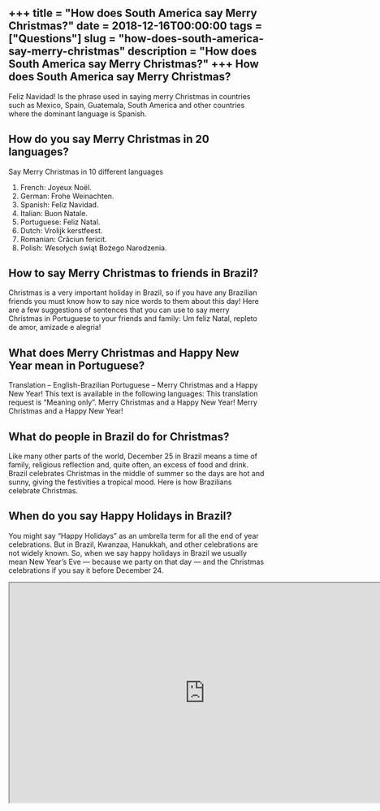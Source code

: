 +++
title = "How does South America say Merry Christmas?"
date = 2018-12-16T00:00:00
tags = ["Questions"]
slug = "how-does-south-america-say-merry-christmas"
description = "How does South America say Merry Christmas?"
+++
How does South America say Merry Christmas?
-------------------------------------------

Feliz Navidad! Is the phrase used in saying merry Christmas in countries such as Mexico, Spain, Guatemala, South America and other countries where the dominant language is Spanish.

How do you say Merry Christmas in 20 languages?
-----------------------------------------------

Say Merry Christmas in 10 different languages

1. French: Joyeux Noël.
2. German: Frohe Weinachten.
3. Spanish: Feliz Navidad.
4. Italian: Buon Natale.
5. Portuguese: Feliz Natal.
6. Dutch: Vrolijk kerstfeest.
7. Romanian: Crăciun fericit.
8. Polish: Wesołych świąt Bożego Narodzenia.

How to say Merry Christmas to friends in Brazil?
------------------------------------------------

Christmas is a very important holiday in Brazil, so if you have any Brazilian friends you must know how to say nice words to them about this day! Here are a few suggestions of sentences that you can use to say merry Christmas in Portuguese to your friends and family: Um feliz Natal, repleto de amor, amizade e alegria!

What does Merry Christmas and Happy New Year mean in Portuguese?
----------------------------------------------------------------

Translation – English-Brazilian Portuguese – Merry Christmas and a Happy New Year! This text is available in the following languages: This translation request is “Meaning only”. Merry Christmas and a Happy New Year! Merry Christmas and a Happy New Year!

What do people in Brazil do for Christmas?
------------------------------------------

Like many other parts of the world, December 25 in Brazil means a time of family, religious reflection and, quite often, an excess of food and drink. Brazil celebrates Christmas in the middle of summer so the days are hot and sunny, giving the festivities a tropical mood. Here is how Brazilians celebrate Christmas.

When do you say Happy Holidays in Brazil?
-----------------------------------------

You might say “Happy Holidays” as an umbrella term for all the end of year celebrations. But in Brazil, Kwanzaa, Hanukkah, and other celebrations are not widely known. So, when we say happy holidays in Brazil we usually mean New Year’s Eve — because we party on that day — and the Christmas celebrations if you say it before December 24.

<iframe allow="accelerometer; autoplay; clipboard-write; encrypted-media; gyroscope; picture-in-picture" allowfullscreen="" class="__youtube_prefs__  epyt-is-override  no-lazyload" data-no-lazy="1" data-origheight="433" data-origwidth="770" data-skipgform_ajax_framebjll="" height="433" id="_ytid_99271" loading="lazy" src="https://www.youtube.com/embed/Hwbu58TT71w?enablejsapi=1&autoplay=0&cc_load_policy=0&cc_lang_pref=&iv_load_policy=1&loop=0&modestbranding=0&rel=1&fs=1&playsinline=0&autohide=2&theme=dark&color=red&controls=1&" title="YouTube player" width="770"></iframe>